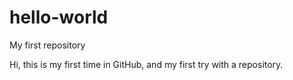 # hello-world
My first repository

Hi, this is my first time in GitHub, and my first try with a repository.
